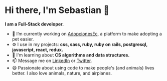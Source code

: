 # Hi there, I'm Sebastian 👋

**I am a Full-Stack developer.**

- 🔭 I’m currently working on [AdopcionesEc](https://github.com/sebGilR/AdopcionesEc), a platform to make adopting a pet easier.
- ⚙️ I use in my projects: **css, sass, ruby, ruby on rails, postgresql, javascript, react, redux.**
- 🌱 I'm learning about **CS algorithms and data structures.**
- 📫 Message me on [LinkedIn](https://www.linkedin.com/in/sebastiangilrodriguez/) or [Twitter](https://twitter.com/sebGilR).
- 😄 Passionate about using code to make people's (and animals) lives better. I also love animals, nature, and airplanes.
